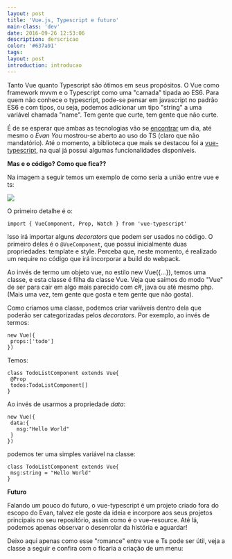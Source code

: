 ```yaml
---
layout: post
title: 'Vue.js, Typescript e futuro'
main-class: 'dev'
date: 2016-09-26 12:53:06 
description: derscricao
color: '#637a91'
tags: 
layout: post
introduction: introducao
---
```


Tanto Vue quanto Typescript são ótimos em seus propósitos. O Vue como framework mvvm e o Typescript como uma "camada" tipada ao ES6. Para quem não conhece o typescript, pode-se pensar em javascript no padrão ES6 e com tipos, ou seja, podemos adicionar um tipo "string" a uma variável chamada "name". Tem gente que curte, tem gente que não curte.

É de se esperar que ambas as tecnologias vão se [encontrar](https://github.com/vuejs/vue/issues/478) um dia, até mesmo o *Evan You* mostrou-se aberto ao uso do TS (claro que não mandatório). Até o momento, a biblioteca que mais se destacou foi a [vue-typescript](https://github.com/itsFrank/vue-typescript), na qual já possui algumas funcionalidades disponíveis.

**Mas e o código? Como que fica??**

Na imagem a seguir temos um exemplo de como seria a união entre vue e ts:

![](/content/images/2016/07/screenshot.png)

O primeiro detalhe é o:

```
import { VueComponent, Prop, Watch } from 'vue-typescript'
```

Isso irá importar alguns *decorators* que podem ser usados no código. O primeiro deles é o `@VueComponent`, que possui inicialmente duas propriedades: template e style. Perceba que, neste momento, é realizado um require no código que irá incorporar a build do webpack. 

Ao invés de termo um objeto vue, no estilo new Vue({...}), temos uma classe, e esta classe é filha da classe Vue. Veja que saímos do modo "Vue" de ser para cair em algo mais parecido com c#, java ou até mesmo php. (Mais uma vez, tem gente que gosta e tem gente que não gosta).

Como criamos uma classe, podemos criar variáveis dentro dela que poderão ser categorizadas pelos *decorators*. Por exemplo, ao invés de termos:

```
new Vue({
 props:['todo']
})
```

Temos:

```
class TodoListComponent extends Vue{
 @Prop 
 todos:TodoListComponent[]
}
```

Ao invés de usarmos a propriedade *data*:

```
new Vue({
 data:{
   msg:"Hello World"
 }
})
```

podemos ter uma simples variável na classe:

```
class TodoListComponent extends Vue{
 msg:string = "Hello World"
}
```

**Futuro**

Falando um pouco do futuro, o vue-typescript é um projeto criado fora do escopo do Evan, talvez ele goste da ideia e incorpore aos seus projetos principais no seu repositório, assim como é o vue-resource. Até lá, podemos apenas observar o desenrolar da história e aguardar! 

Deixo aqui apenas como esse "romance" entre vue e Ts pode ser útil, veja a classe a seguir e confira com o ficaria a criação de um menu:

<script src="https://gist.github.com/danielschmitz/2f5cea465679404bce2647ede1d598c8.js"></script>


